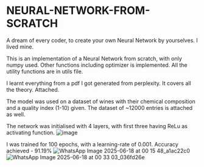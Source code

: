 # NEURAL-NETWORK-FROM-SCRATCH
A dream of every coder, to create your own Neural Network by yourselves. I lived mine. 

This is an implementation of a Neural Network from scratch, with only numpy used. Other functions including optimizer is implemented. 
All the utility functions are in utils file.

I learnt everything from a pdf I got generated from perplexity. It covers all the theory. Attached. 

The model was used on a dataset of wines with their chemical composition and a quality index (1-10) given. The dataset of ~12000 entries is attached as well. 

The network was initialised with 4 layers, with first three having ReLu as activating function. 
![image](https://github.com/user-attachments/assets/9ca01ae3-cc5f-4d3c-a7ef-8452f0b1d8bd)

I was trained for 100 epochs, with a learning-rate of 0.001. Accuracy achieved - 91.19%
![WhatsApp Image 2025-06-18 at 00 15 48_a1ac22c0](https://github.com/user-attachments/assets/a264e7fc-73cc-43ac-a043-ff3e4b8073f3)
![WhatsApp Image 2025-06-18 at 00 33 03_036fd26e](https://github.com/user-attachments/assets/833ffb15-fa94-494c-aa4c-fe147289509d)



 
